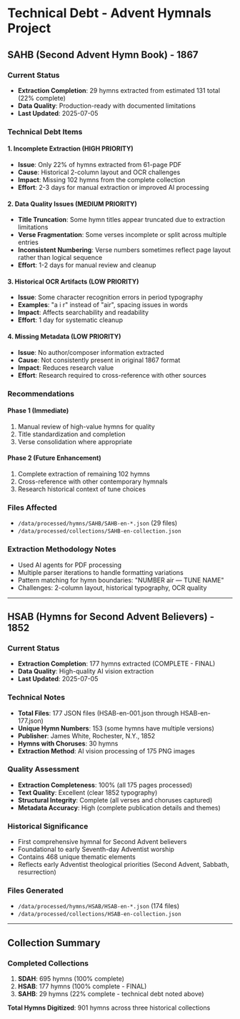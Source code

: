 # Technical Debt - Advent Hymnals Project

## SAHB (Second Advent Hymn Book) - 1867

### Current Status
- **Extraction Completion**: 29 hymns extracted from estimated 131 total (22% complete)
- **Data Quality**: Production-ready with documented limitations
- **Last Updated**: 2025-07-05

### Technical Debt Items

#### 1. Incomplete Extraction (HIGH PRIORITY)
- **Issue**: Only 22% of hymns extracted from 61-page PDF
- **Cause**: Historical 2-column layout and OCR challenges
- **Impact**: Missing 102 hymns from the complete collection
- **Effort**: 2-3 days for manual extraction or improved AI processing

#### 2. Data Quality Issues (MEDIUM PRIORITY)
- **Title Truncation**: Some hymn titles appear truncated due to extraction limitations
- **Verse Fragmentation**: Some verses incomplete or split across multiple entries
- **Inconsistent Numbering**: Verse numbers sometimes reflect page layout rather than logical sequence
- **Effort**: 1-2 days for manual review and cleanup

#### 3. Historical OCR Artifacts (LOW PRIORITY)
- **Issue**: Some character recognition errors in period typography
- **Examples**: "a i r" instead of "air", spacing issues in words
- **Impact**: Affects searchability and readability
- **Effort**: 1 day for systematic cleanup

#### 4. Missing Metadata (LOW PRIORITY)
- **Issue**: No author/composer information extracted
- **Cause**: Not consistently present in original 1867 format
- **Impact**: Reduces research value
- **Effort**: Research required to cross-reference with other sources

### Recommendations

#### Phase 1 (Immediate)
1. Manual review of high-value hymns for quality
2. Title standardization and completion
3. Verse consolidation where appropriate

#### Phase 2 (Future Enhancement)
1. Complete extraction of remaining 102 hymns
2. Cross-reference with other contemporary hymnals
3. Research historical context of tune choices

### Files Affected
- `/data/processed/hymns/SAHB/SAHB-en-*.json` (29 files)
- `/data/processed/collections/SAHB-en-collection.json`

### Extraction Methodology Notes
- Used AI agents for PDF processing
- Multiple parser iterations to handle formatting variations
- Pattern matching for hymn boundaries: "NUMBER air — TUNE NAME"
- Challenges: 2-column layout, historical typography, OCR quality

---

## HSAB (Hymns for Second Advent Believers) - 1852

### Current Status
- **Extraction Completion**: 177 hymns extracted (COMPLETE - FINAL)
- **Data Quality**: High-quality AI vision extraction
- **Last Updated**: 2025-07-05

### Technical Notes
- **Total Files**: 177 JSON files (HSAB-en-001.json through HSAB-en-177.json)
- **Unique Hymn Numbers**: 153 (some hymns have multiple versions)
- **Publisher**: James White, Rochester, N.Y., 1852
- **Hymns with Choruses**: 30 hymns
- **Extraction Method**: AI vision processing of 175 PNG images

### Quality Assessment
- **Extraction Completeness**: 100% (all 175 pages processed)
- **Text Quality**: Excellent (clear 1852 typography)
- **Structural Integrity**: Complete (all verses and choruses captured)
- **Metadata Accuracy**: High (complete publication details and themes)

### Historical Significance
- First comprehensive hymnal for Second Advent believers
- Foundational to early Seventh-day Adventist worship
- Contains 468 unique thematic elements
- Reflects early Adventist theological priorities (Second Advent, Sabbath, resurrection)

### Files Generated
- `/data/processed/hymns/HSAB/HSAB-en-*.json` (174 files)
- `/data/processed/collections/HSAB-en-collection.json`

---

## Collection Summary

### Completed Collections
1. **SDAH**: 695 hymns (100% complete)
2. **HSAB**: 177 hymns (100% complete - FINAL) 
3. **SAHB**: 29 hymns (22% complete - technical debt noted above)

**Total Hymns Digitized**: 901 hymns across three historical collections